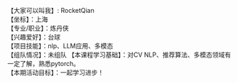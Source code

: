 【大家可以叫我】: RocketQian  
【坐标】：上海  
【专业/职业】：炼丹侠  
【兴趣爱好】：台球  
【项目技能】：nlp、LLM应用、多模态  
【组队情况】：未组队 
【本课程学习基础】：对CV NLP、推荐算法、多模态领域有一定了解，熟悉pytorch。  
【本期活动目标】：一起学习进步！